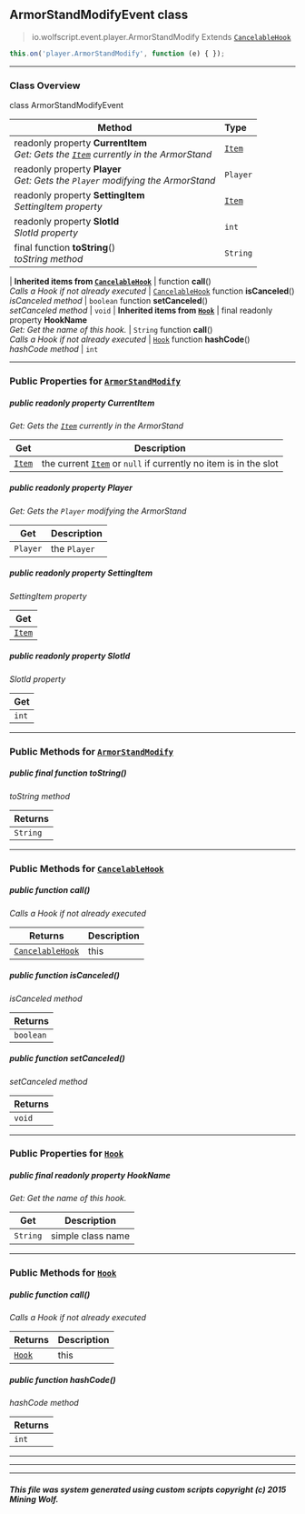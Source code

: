 ## ArmorStandModifyEvent __class__

>io.wolfscript.event.player.ArmorStandModify
>Extends [`CancelableHook`](../../hook/CancelableHook.md)
``` javascript
this.on('player.ArmorStandModify', function (e) { });
```


---

### Class Overview

class ArmorStandModifyEvent

Method | Type   
--- | :--- 
 readonly property __CurrentItem__ <br> _Get: Gets the [`Item`](../../api/inventory/Item.md) currently in the ArmorStand_ | [`Item`](../../api/inventory/Item.md)
 readonly property __Player__ <br> _Get: Gets the `Player` modifying the ArmorStand_ | `Player`
 readonly property __SettingItem__ <br> _SettingItem property_ | [`Item`](../../api/inventory/Item.md)
 readonly property __SlotId__ <br> _SlotId property_ | `int`
final function __toString__() <br> _toString method_ | `String`
 |
__Inherited items from [`CancelableHook`](../../hook/CancelableHook.md)__ |
 function __call__() <br> _Calls a Hook if not already executed_ | [`CancelableHook`](../../hook/CancelableHook.md)
 function __isCanceled__() <br> _isCanceled method_ | `boolean`
 function __setCanceled__() <br> _setCanceled method_ | `void`
 |
__Inherited items from [`Hook`](../../hook/Hook.md)__ |
final readonly property __HookName__ <br> _Get: Get the name of this hook._ | `String`
 function __call__() <br> _Calls a Hook if not already executed_ | [`Hook`](../../hook/Hook.md)
 function __hashCode__() <br> _hashCode method_ | `int`







---


### Public Properties for [`ArmorStandModify`](ArmorStandModify.md)

##### <a id='currentitem'></a>public  readonly property __CurrentItem__

_Get: Gets the [`Item`](../../api/inventory/Item.md) currently in the ArmorStand_

Get | Description
--- | --- 
[`Item`](../../api/inventory/Item.md) | the current [`Item`](../../api/inventory/Item.md) or `null` if currently no item is in the slot



##### <a id='player'></a>public  readonly property __Player__

_Get: Gets the `Player` modifying the ArmorStand_

Get | Description
--- | --- 
`Player` | the `Player`



##### <a id='settingitem'></a>public  readonly property __SettingItem__

_SettingItem property_

Get | 
--- | 
[`Item`](../../api/inventory/Item.md) |



##### <a id='slotid'></a>public  readonly property __SlotId__

_SlotId property_

Get | 
--- | 
`int` |



---

### Public Methods for [`ArmorStandModify`](ArmorStandModify.md)

##### <a id='tostring'></a>public final function __toString__()

_toString method_

Returns | 
--- | 
`String` |


---

### Public Methods for [`CancelableHook`](../../hook/CancelableHook.md)

##### <a id='call'></a>public  function __call__()

_Calls a Hook if not already executed_

Returns | Description
--- | --- 
[`CancelableHook`](../../hook/CancelableHook.md) | this


##### <a id='iscanceled'></a>public  function __isCanceled__()

_isCanceled method_

Returns | 
--- | 
`boolean` |


##### <a id='setcanceled'></a>public  function __setCanceled__()

_setCanceled method_

Returns | 
--- | 
`void` |


---

### Public Properties for [`Hook`](../../hook/Hook.md)

##### <a id='hookname'></a>public final readonly property __HookName__

_Get: Get the name of this hook._

Get | Description
--- | --- 
`String` | simple class name



---

### Public Methods for [`Hook`](../../hook/Hook.md)

##### <a id='call'></a>public  function __call__()

_Calls a Hook if not already executed_

Returns | Description
--- | --- 
[`Hook`](../../hook/Hook.md) | this


##### <a id='hashcode'></a>public  function __hashCode__()

_hashCode method_

Returns | 
--- | 
`int` |


---


---


---


##### This file was system generated using custom scripts copyright (c) 2015 Mining Wolf.
	

